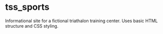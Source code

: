 # tss_sports
Informational site for a fictional triathalon training center. Uses basic HTML structure and CSS styling.
